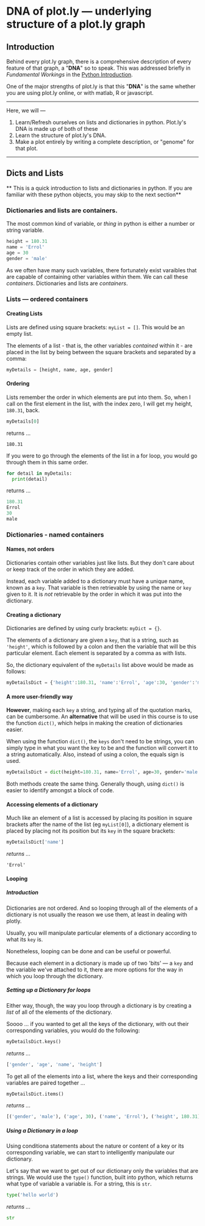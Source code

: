 # DNA of plot.ly — underlying structure of a plot.ly graph

## Introduction
Behind every plot.ly graph, there is a comprehensive description of every feature of that graph, a "**DNA**" so to speak.  This was addressed briefly in *Fundamental Workings* in the [Python Introduction](./intro.md). 

One of the major strengths of plot.ly is that this "**DNA**" is the same whether you are using plot.ly online, or with matlab, R or javascript.



---


Here, we will —
1. Learn/Refresh ourselves on lists and dictionaries in python.  Plot.ly's DNA is made up of both of these
2. Learn the structure of plot.ly's DNA.
3. Make a plot entirely by writing a complete description, or "genome" for that plot.



---

## Dicts and Lists

** This is a quick introduction to lists and dictionaries in python.  If you are familiar with these python objects, you may skip to the next section**

### Dictionaries and lists are containers.

The most common kind of variable, or *thing* in python is either a number or string variable.

```python
height = 180.31
name = 'Errol'
age = 30
gender = 'male'
```

As we often have many such variables, there fortunately exist varaibles that are capable of containing other variables within them.  We can call these *containers*.  Dictionaries and lists are *containers*.

### Lists — ordered containers

#### Creating Lists
Lists are defined using square brackets: ```myList = []```.  This would be an empty list.

The elements of a list - that is, the other variables *contained* within it - are placed in the list by being between the square brackets and separated by a comma:

```python
myDetails = [height, name, age, gender]
```

#### Ordering
Lists remember the order in which elements are put into them.  So, when I call on the first element in the list, with the index zero, I will get my height, ```180.31```, back.

```python
myDetails[0]
```
returns ...
```
180.31
```

If you were to go through the elements of the list in a for loop, you would go through them in this same order.

```python
for detail in myDetails:
  print(detail)
```
returns ...
```python
180.31
Errol
30
male
```

### Dictionaries - named containers

#### Names, not orders

Dictionaries contain other variables just like lists.  But they don't care about or keep track of the order in which they are added.

Instead, each variable added to a dictionary must have a unique name, known as a ```key```.  That variable is then retrievable by using the name or ```key``` given to it.  It is *not* retrievable by the order in which it was put into the dictionary.


#### Creating a dictionary

Dictionaries are defined by using curly brackets: ```myDict = {}```.

The elements of a dictionary are given a ```key```, that is a string, such as ```'height'```, which is followed by a colon and then the variable that will be this particular element.  Each element is separated by a comma as with lists.

So, the dictionary equivalent of the ```myDetails``` list above would be made as follows:

```python
myDetailsDict = {'height':180.31, 'name':'Errol', 'age':30, 'gender':'male'}
```

#### A more user-friendly way

**However**, making each ```key``` a string, and typing all of the quotation marks, can be cumbersome.  An **alternative** that will be used in this course is to use the function ```dict()```, which helps in making the creation of dictionaries easier.

When using the function ```dict()```, the ```keys``` don't need to be strings, you can simply type in what you want the key to be and the function will convert it to a string automatically.  Also, instead of using a colon, the equals sign is used.

```python
myDetailsDict = dict(height=180.31, name='Errol', age=30, gender='male')
```

Both methods create the same thing.  Generally though, using ```dict()``` is easier to identify amongst a block of code. 

#### Accessing elements of a dictionary

Much like an element of a list is accessed by placing its position in square brackets after the name of the list (eg ```myList[0]```), a dictionary element is placed by placing not its position but its ```key``` in the square brackets:
```python
myDetailsDict['name']
```
*returns ...*
```
'Errol'
```

#### Looping

##### Introduction
Dictionaries are not ordered.  And so looping through all of the elements of a dictionary is not usually the reason we use them, at least in dealing with plotly.  

Usually, you will manipulate particular elements of a dictionary according to what its ```key``` is.  

Nonetheless, looping can be done and can be useful or powerful.

Because each element in a dictionary is made up of two 'bits' — a ```key``` and the variable we've attached to it, there are more options for the way in which you loop through the dictionary.

##### Setting up a Dictionary for loops
Either way, though, the way you loop through a dictionary is by creating a *list* of all of the elements of the dictionary.

Soooo ... if you wanted to get all the keys of the dictionary, with out their corresponding variables, you would do the following:

```python
myDetailsDict.keys()
```
*returns ...*
```python
['gender', 'age', 'name', 'height']
```

To get all of the elements into a list, where the keys and their corresponding variables are paired together ...

```python
myDetailsDict.items()
```
*returns ...*
```python
[('gender', 'male'), ('age', 30), ('name', 'Errol'), ('height', 180.31)]
```

##### Using a Dictionary in a loop

Using conditiona statements about the nature or content of a key or its corresponding variable, we can start to intelligently manipulate our dictionary.

Let's say that we want to get out of our dictionary only the variables that are strings.  We would use the ```type()``` function, built into python, which returns what type of variable a variable is.  For a string, this is ```str```.

```python
type('hello world')
```
*returns ...*
```python
str
```




